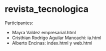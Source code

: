 # revista_tecnologica
Participantes:
- Mayra Valdez empresarial.html
- Cristhian Rodrigo Aguilar Mancachi: ia.html
- Alberto Encinas: index.html y web.html 